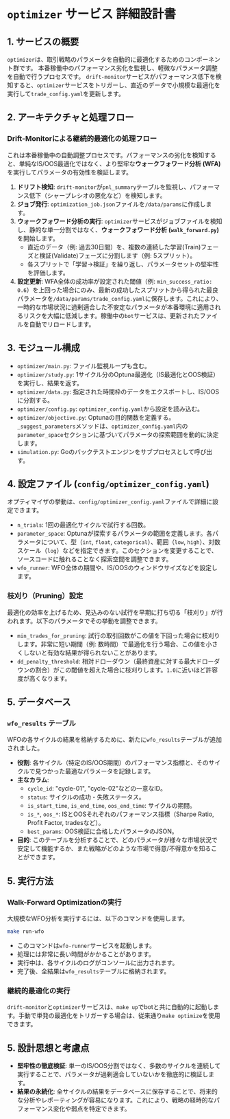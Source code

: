 # `optimizer` サービス 詳細設計書

## 1. サービスの概要

`optimizer`は、取引戦略のパラメータを自動的に最適化するためのコンポーネント群です。
本番稼働中のパフォーマンス劣化を監視し、軽微なパラメータ調整を自動で行うプロセスです。
`drift-monitor`サービスがパフォーマンス低下を検知すると、`optimizer`サービスをトリガーし、直近のデータで小規模な最適化を実行して`trade_config.yaml`を更新します。

## 2. アーキテクチャと処理フロー

### Drift-Monitorによる継続的最適化の処理フロー

これは本番稼働中の自動調整プロセスです。パフォーマンスの劣化を検知すると、単純なIS/OOS最適化ではなく、より堅牢な**ウォークフォワード分析 (WFA)** を実行してパラメータの有効性を検証します。

1.  **ドリフト検知**: `drift-monitor`が`pnl_summary`テーブルを監視し、パフォーマンス低下（シャープレシオの悪化など）を検知します。
2.  **ジョブ発行**: `optimization_job.json`ファイルを`/data/params`に作成します。
3.  **ウォークフォワード分析の実行**: `optimizer`サービスがジョブファイルを検知し、静的な単一分割ではなく、**ウォークフォワード分析 (`walk_forward.py`)** を開始します。
    -   直近のデータ（例: 過去30日間）を、複数の連続した学習(Train)フェーズと検証(Validate)フェーズに分割します（例: 5スプリット）。
    -   各スプリットで「学習→検証」を繰り返し、パラメータセットの堅牢性を評価します。
4.  **設定更新**: WFA全体の成功率が設定された閾値（例: `min_success_ratio: 0.6`）を上回った場合にのみ、最新の成功したスプリットから得られた最良パラメータを`/data/params/trade_config.yaml`に保存します。これにより、一時的な市場状況に過剰適合した不安定なパラメータが本番環境に適用されるリスクを大幅に低減します。稼働中の`bot`サービスは、更新されたファイルを自動でリロードします。

## 3. モジュール構成

-   `optimizer/main.py`: ファイル監視ループも含む。
-   `optimizer/study.py`: 1サイクル分のOptuna最適化（IS最適化とOOS検証）を実行し、結果を返す。
-   `optimizer/data.py`: 指定された時間枠のデータをエクスポートし、IS/OOSに分割する。
-   `optimizer/config.py`: `optimizer_config.yaml`から設定を読み込む。
-   `optimizer/objective.py`: Optunaの目的関数を定義する。`_suggest_parameters`メソッドは、`optimizer_config.yaml`内の`parameter_space`セクションに基づいてパラメータの探索範囲を動的に決定します。
-   `simulation.py`: Goのバックテストエンジンをサブプロセスとして呼び出す。

## 4. 設定ファイル (`config/optimizer_config.yaml`)

オプティマイザの挙動は、`config/optimizer_config.yaml`ファイルで詳細に設定できます。

-   `n_trials`: 1回の最適化サイクルで試行する回数。
-   `parameter_space`: Optunaが探索するパラメータの範囲を定義します。各パラメータについて、型（`int`, `float`, `categorical`）、範囲（`low`, `high`）、対数スケール（`log`）などを指定できます。このセクションを変更することで、ソースコードに触れることなく探索空間を調整できます。
-   `wfo_runner`: WFO全体の期間や、IS/OOSのウィンドウサイズなどを設定します。

### 枝刈り（Pruning）設定

最適化の効率を上げるため、見込みのない試行を早期に打ち切る「枝刈り」が行われます。以下のパラメータでその挙動を調整できます。

-   `min_trades_for_pruning`: 試行の取引回数がこの値を下回った場合に枝刈りします。非常に短い期間（例: 数時間）で最適化を行う場合、この値を小さくしないと有効な結果が得られないことがあります。
-   `dd_penalty_threshold`: 相対ドローダウン（最終資産に対する最大ドローダウンの割合）がこの閾値を超えた場合に枝刈りします。`1.0`に近いほど許容度が高くなります。

## 5. データベース

### `wfo_results` テーブル

WFOの各サイクルの結果を格納するために、新たに`wfo_results`テーブルが追加されました。

-   **役割**: 各サイクル（特定のIS/OOS期間）のパフォーマンス指標と、そのサイクルで見つかった最適なパラメータを記録します。
-   **主なカラム**:
    -   `cycle_id`: "cycle-01", "cycle-02"などの一意なID。
    -   `status`: サイクルの成功・失敗ステータス。
    -   `is_start_time`, `is_end_time`, `oos_end_time`: サイクルの期間。
    -   `is_*`, `oos_*`: ISとOOSそれぞれのパフォーマンス指標（Sharpe Ratio, Profit Factor, tradesなど）。
    -   `best_params`: OOS検証に合格したパラメータのJSON。
-   **目的**: このテーブルを分析することで、どのパラメータが様々な市場状況で安定して機能するか、また戦略がどのような市場で得意/不得意かを知ることができます。

## 5. 実行方法

### Walk-Forward Optimizationの実行

大規模なWFO分析を実行するには、以下のコマンドを使用します。

```bash
make run-wfo
```

-   このコマンドは`wfo-runner`サービスを起動します。
-   処理には非常に長い時間がかかることがあります。
-   実行中は、各サイクルのログがコンソールに出力されます。
-   完了後、全結果は`wfo_results`テーブルに格納されます。

### 継続的最適化の実行

`drift-monitor`と`optimizer`サービスは、`make up`でbotと共に自動的に起動します。手動で単発の最適化をトリガーする場合は、従来通り`make optimize`を使用できます。

## 5. 設計思想と考慮点

-   **堅牢性の徹底検証**: 単一のIS/OOS分割ではなく、多数のサイクルを連続して実行することで、パラメータが過剰適合していないかを徹底的に検証します。
-   **結果の永続化**: 全サイクルの結果をデータベースに保存することで、将来的な分析やレポーティングが容易になります。これにより、戦略の経時的なパフォーマンス変化や弱点を特定できます。

